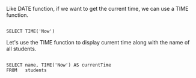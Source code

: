Like DATE function, if we want to get the current time, we can use a TIME function.

<Editor lang="sql" dbName="students1.db">
<code>
SELECT TIME('Now')
</code>
</Editor>

Let's use the TIME function to display current time along with the name of all students.

<Editor lang="sql" dbName="students1.db">
<code>
SELECT name, TIME('Now') AS currentTime
FROM   students
</code>
</Editor>